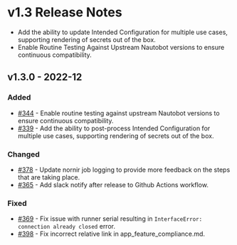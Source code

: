 # v1.3 Release Notes

- Add the ability to update Intended Configuration for multiple use cases, supporting rendering of secrets out of the box.
- Enable Routine Testing Against Upstream Nautobot versions to ensure continuous compatibility.

## v1.3.0 - 2022-12

### Added

- [#344](https://github.com/nautobot/nautobot-plugin-golden-config/issues/344) - Enable routine testing against upstream Nautobot versions to ensure continuous compatibility.
- [#339](https://github.com/nautobot/nautobot-plugin-golden-config/issues/339) - Add the ability to post-process Intended Configuration for multiple use cases, supporting rendering of secrets out of the box.

### Changed

- [#378](https://github.com/nautobot/nautobot-plugin-golden-config/issues/378) - Update nornir job logging to provide more feedback on the steps that are taking place.
- [#365](https://github.com/nautobot/nautobot-plugin-golden-config/issues/365) - Add slack notify after release to Github Actions workflow.

### Fixed

- [#369](https://github.com/nautobot/nautobot-plugin-golden-config/issues/369) - Fix issue with runner serial resulting in `InterfaceError: connection already closed` error.
- [#398](https://github.com/nautobot/nautobot-plugin-golden-config/issues/398) - Fix incorrect relative link in app_feature_compliance.md.

